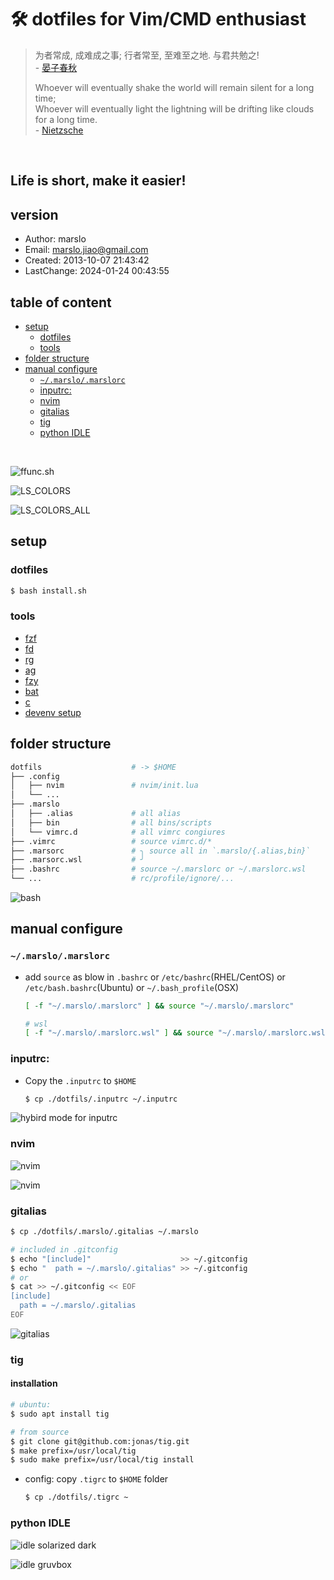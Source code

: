 🛠 dotfiles for Vim/CMD enthusiast
==========

>
> 为者常成, 成难成之事; 行者常至, 至难至之地. 与君共勉之! <br>
>                                           - [晏子春秋](https://web.archive.org/web/20061018194424/http://www.chinapage.com/big5/classic/yj0.htm)
>
>
> Whoever will eventually shake the world will remain silent for a long time;<br>
> Whoever will eventually light the lightning will be drifting like clouds for a long time.<br>
>                                           - [Nietzsche](https://www.aphorismen.de/zitat/5992)

<br>

Life is short, make it easier!
--------------

## version
- Author: marslo
- Email: marslo.jiao@gmail.com
- Created: 2013-10-07 21:43:42
- LastChange: 2024-01-24 00:43:55

## table of content
<!-- START doctoc generated TOC please keep comment here to allow auto update -->
<!-- DON'T EDIT THIS SECTION, INSTEAD RE-RUN doctoc TO UPDATE -->

- [setup](#setup)
  - [dotfiles](#dotfiles)
  - [tools](#tools)
- [folder structure](#folder-structure)
- [manual configure](#manual-configure)
  - [`~/.marslo/.marslorc`](#marslomarslorc)
  - [inputrc:](#inputrc)
  - [nvim](#nvim)
  - [gitalias](#gitalias)
  - [tig](#tig)
  - [python IDLE](#python-idle)

<!-- END doctoc generated TOC please keep comment here to allow auto update -->

<br>

![ffunc.sh](https://github.com/marslo/dotfiles/raw/assets/screenshots/ffunc.sh.gif)

![LS_COLORS](https://github.com/marslo/dotfiles/raw/assets/screenshots/LS_COLORS.png)

![LS_COLORS_ALL](https://github.com/marslo/dotfiles/raw/assets/screenshots/LS_COLORS_ALL.png)

## setup
### dotfiles
```bash
$ bash install.sh
```

### tools
- [fzf](https://marslo.github.io/ibook/devops/awesomeShell.html#fzf)
- [fd](https://marslo.github.io/ibook/devops/awesomeShell.html#fd)
- [rg](https://marslo.github.io/ibook/devops/awesomeShell.html#rg-the-faster-mg)
- [ag](https://marslo.github.io/ibook/devops/awesomeShell.html#ag-the-faster-mg)
- [fzy](https://marslo.github.io/ibook/devops/awesomeShell.html#fzy)
- [bat](https://marslo.github.io/ibook/devops/awesomeShell.html#bat)
- [c](https://marslo.github.io/ibook/devops/awesomeShell.html#c-bash-color)
- [devenv setup](https://marslo.github.io/ibook/linux/devenv.html)

## folder structure
```bash
dotfils                    # -> $HOME
├── .config
│   ├── nvim               # nvim/init.lua
│   └── ...
├── .marslo
│   ├── .alias             # all alias
│   ├── bin                # all bins/scripts
│   └── vimrc.d            # all vimrc congiures
├── .vimrc                 # source vimrc.d/*
├── .marsorc               # ╮ source all in `.marslo/{.alias,bin}`
├── .marsorc.wsl           # ╯
├── .bashrc                # source ~/.marslorc or ~/.marslorc.wsl
└── ...                    # rc/profile/ignore/...
```

![bash](https://github.com/marslo/dotfiles/raw/assets/screenshots/shell.png)

## manual configure
### `~/.marslo/.marslorc`
- add `source` as blow in `.bashrc` or `/etc/bashrc`(RHEL/CentOS) or `/etc/bash.bashrc`(Ubuntu) or `~/.bash_profile`(OSX)
  ```bash
  [ -f "~/.marslo/.marslorc" ] && source "~/.marslo/.marslorc"

  # wsl
  [ -f "~/.marslo/.marslorc.wsl" ] && source "~/.marslo/.marslorc.wsl"
  ```

### inputrc:
- Copy the `.inputrc` to `$HOME`
  ```bash
  $ cp ./dotfils/.inputrc ~/.inputrc
  ```

![hybird mode for inputrc](https://marslo.github.io/ibook/screenshot/shell/bash-bind-mode-string-cursor-shape.gif)

### nvim

  ![nvim](https://github.com/marslo/ibook/raw/marslo/docs/screenshot/vim/nvim-coc-copilot-snippets.gif)

  ![nvim](https://github.com/marslo/dotfiles/raw/assets/screenshots/nvim-2.png)

### gitalias
```bash
$ cp ./dotfils/.marslo/.gitalias ~/.marslo

# included in .gitconfig
$ echo "[include]"                    >> ~/.gitconfig
$ echo "  path = ~/.marslo/.gitalias" >> ~/.gitconfig
# or
$ cat >> ~/.gitconfig << EOF
[include]
  path = ~/.marslo/.gitalias
EOF
```

![gitalias](https://github.com/marslo/dotfiles/raw/assets/screenshots/gitalias.gif)

### tig
#### installation
```bash
# ubuntu:
$ sudo apt install tig

# from source
$ git clone git@github.com:jonas/tig.git
$ make prefix=/usr/local/tig
$ sudo make prefix=/usr/local/tig install
```

- config: copy `.tigrc` to `$HOME` folder
  ```bash
  $ cp ./dotfils/.tigrc ~
  ```

### python IDLE

![idle solarized dark](https://github.com/marslo/dotfiles/raw/assets/screenshots/idle-solarized-dark.png)

![idle gruvbox](https://github.com/marslo/dotfiles/raw/assets/screenshots/idle-gruvbox.png)

